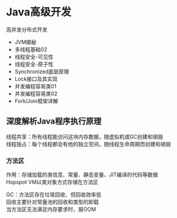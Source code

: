 # Java高级开发

高并发分布式开发
- JVM揭秘
- 多线程基础02
- 线程安全-可见性
- 线程安全-原子性
- Synchronized底层原理
- Lock接口及其实现
- 并发编程容易类01
- 并发编程容易类02
- Fork/Join框架详解

## 深度解析Java程序执行原理

线程共享：所有线程能访问这块内存数据，随虚拟机或GC创建和销毁  
线程独占：每个线程都会有他的独立空间，随线程生命周期而创建和销毁

### 方法区

作用：存储加载的类信息、常量、静态变量、JIT编译的代码等数据  
Hopspot VM以类对象方式存储在方法区

GC：方法区存在垃圾回收、但回收效率低  
回收主要针对常量池的回收和类型的卸载  
当方法区无法满足内存要求时，报OOM